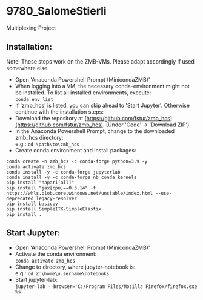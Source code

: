 # 9780_SalomeStierli
Multiplexing Project

## Installation:
Note: These steps work on the ZMB-VMs. Please adapt accordingly if used somewhere else.

* Open 'Anaconda Powershell Prompt (MinicondaZMB)'
* When logging into a VM, the necessary conda-environment might not be installed. To list all installed environments, execute:  
  `conda env list`
* If 'zmb_hcs' is listed, you can skip ahead to 'Start Jupyter'. Otherwise continue with the installation steps:
* Download the repository at [https://github.com/fstur/zmb_hcs](https://github.com/fstur/zmb_hcs). (Under 'Code' -> 'Download ZIP')
* In the Anaconda Powershell Prompt, change to the downloaded zmb_hcs directory:  
  e.g.: `cd \path\to\zmb_hcs`
* Create conda environment and install packages:  
```
conda create -n zmb_hcs -c conda-forge python=3.9 -y
conda activate zmb_hcs
conda install -y -c conda-forge jupyterlab
conda install -y -c conda-forge nb_conda_kernels
pip install "napari[all]"
pip install "jax[cpu]==0.3.14" -f https://whls.blob.core.windows.net/unstable/index.html --use-deprecated legacy-resolver
pip install basicpy
pip install SimpleITK-SimpleElastix
pip install .
```

## Start Jupyter:

* Open 'Anaconda Powershell Prompt (MinicondaZMB)'
* Activate the conda environment:  
  `conda activate zmb_hcs`
* Change to directory, where jupyter-notebook is:  
  e.g.: `cd Z:\home\u.sername\notebooks`
* Start jupyter-lab:  
  `jupyter-lab --browser='C:/Program Files/Mozilla Firefox/firefox.exe %s'`

